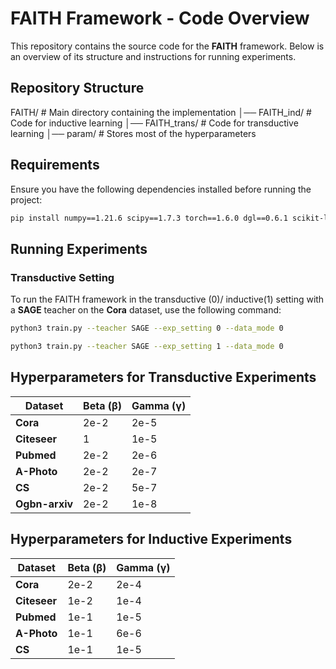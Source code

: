 # FAITH Framework - Code Overview

This repository contains the source code for the **FAITH** framework. Below is an overview of its structure and instructions for running experiments.

## Repository Structure
FAITH/ # Main directory containing the implementation │── FAITH_ind/ # Code for inductive learning │── FAITH_trans/ # Code for transductive learning │── param/ # Stores most of the hyperparameters


## Requirements

Ensure you have the following dependencies installed before running the project:

```bash
pip install numpy==1.21.6 scipy==1.7.3 torch==1.6.0 dgl==0.6.1 scikit-learn==1.0.2

```


## Running Experiments

### Transductive Setting
To run the FAITH framework in the transductive (0)/ inductive(1) setting with a **SAGE** teacher on the **Cora** dataset, use the following command:

```bash
python3 train.py --teacher SAGE --exp_setting 0 --data_mode 0

python3 train.py --teacher SAGE --exp_setting 1 --data_mode 0

```





## Hyperparameters for Transductive Experiments

| Dataset      | Beta (β) | Gamma (γ) |
|-------------|---------|----------|
| **Cora**    | 2e-2     | 2e-5      |
| **Citeseer**| 1     | 1e-5      |
| **Pubmed**  | 2e-2     | 2e-6      |
| **A-Photo** | 2e-2     | 2e-7      |
| **CS**      | 2e-2     | 5e-7      |
| **Ogbn-arxiv** | 2e-2  | 1e-8      |

## Hyperparameters for Inductive Experiments

| Dataset      | Beta (β) | Gamma (γ) |
|-------------|---------|----------|
| **Cora**    | 2e-2     | 2e-4     |
| **Citeseer**| 1e-2     | 1e-4     |
| **Pubmed**  | 1e-1    | 1e-5     |
| **A-Photo** | 1e-1    | 6e-6   |
| **CS**      | 1e-1    | 1e-5    |


